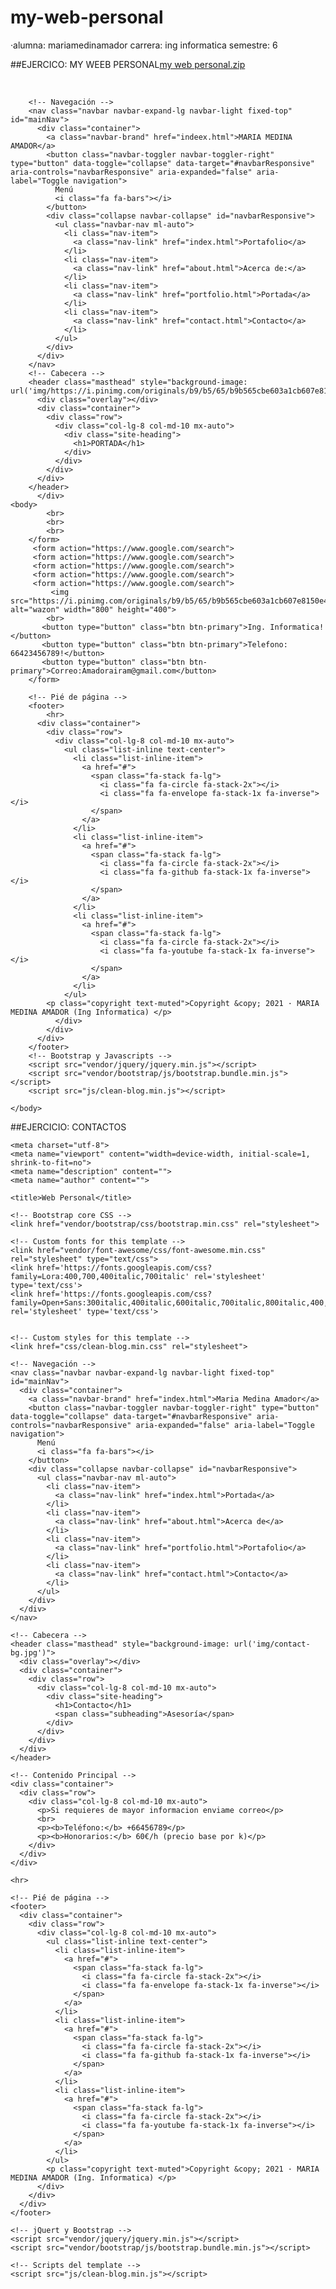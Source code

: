 # my-web-personal
·alumna: mariamedinamador
carrera: ing informatica
semestre: 6 


##EJERCICO: MY WEEB PERSONAL[my web personal.zip](https://github.com/Maria-gitt01/my-web-personal/files/6469290/my.web.personal.zip)

<!DOCTYPE html>
<html lang="en">
    <head>
        <title>MARIA AMADOR</title> 
        <br> 
        <link rel="stylesheet" href="https://maxcdn.bootstrapcdn.com/bootstrap/4.0.0/css/bootstrap.min.css" integrity="sha384-Gn5384xqQ1aoWXA+058RXPxPg6fy4IWvTNh0E263XmFcJlSAwiGgFAW/dAiS6JXm" crossorigin="anonymous"> 
         <link rel="stylesheet" href="estilos.css">
         <form action="file:///C:/xampp/htdocs/my%20web%20personal/contacttt.html">   
      </head>
      <body>

        <!-- Navegación -->
        <nav class="navbar navbar-expand-lg navbar-light fixed-top" id="mainNav">
          <div class="container">
            <a class="navbar-brand" href="indeex.html">MARIA MEDINA AMADOR</a>
            <button class="navbar-toggler navbar-toggler-right" type="button" data-toggle="collapse" data-target="#navbarResponsive" aria-controls="navbarResponsive" aria-expanded="false" aria-label="Toggle navigation">
              Menú
              <i class="fa fa-bars"></i>
            </button>
            <div class="collapse navbar-collapse" id="navbarResponsive">
              <ul class="navbar-nav ml-auto">
                <li class="nav-item">
                  <a class="nav-link" href="index.html">Portafolio</a>
                </li>
                <li class="nav-item">
                  <a class="nav-link" href="about.html">Acerca de:</a>
                </li>
                <li class="nav-item">
                  <a class="nav-link" href="portfolio.html">Portada</a>
                </li>
                <li class="nav-item">
                  <a class="nav-link" href="contact.html">Contacto</a>
                </li>
              </ul>
            </div>
          </div>
        </nav>  
        <!-- Cabecera -->
        <header class="masthead" style="background-image: url('img/https://i.pinimg.com/originals/b9/b5/65/b9b565cbe603a1cb607e8150e47cf1c5.jpg')">
          <div class="overlay"></div>
          <div class="container">
            <div class="row">
              <div class="col-lg-8 col-md-10 mx-auto">
                <div class="site-heading">
                  <h1>PORTADA</h1>
                </div>
              </div>
            </div>
          </div>
        </header>
          </div>
    <body>
            <br>
            <br>
            <br>     
        </form>
         <form action="https://www.google.com/search">
    	 <form action="https://www.google.com/search">
    	 <form action="https://www.google.com/search">
    	 <form action="https://www.google.com/search">
    	 <form action="https://www.google.com/search">
             <img src="https://i.pinimg.com/originals/b9/b5/65/b9b565cbe603a1cb607e8150e47cf1c5.jpg" alt="wazon" width="800" height="400">
            <br>
           <button type="button" class="btn btn-primary">Ing. Informatica!</button>
           <button type="button" class="btn btn-primary">Telefono: 66423456789!</button>
           <button type="button" class="btn btn-primary">Correo:Amadorairam@gmail.com</button>
        </form>

        <!-- Pié de página -->
        <footer>
            <hr>
          <div class="container">
            <div class="row">
              <div class="col-lg-8 col-md-10 mx-auto">
                <ul class="list-inline text-center">
                  <li class="list-inline-item">
                    <a href="#">
                      <span class="fa-stack fa-lg">
                        <i class="fa fa-circle fa-stack-2x"></i>
                        <i class="fa fa-envelope fa-stack-1x fa-inverse"></i>
                      </span>
                    </a>
                  </li>
                  <li class="list-inline-item">
                    <a href="#">
                      <span class="fa-stack fa-lg">
                        <i class="fa fa-circle fa-stack-2x"></i>
                        <i class="fa fa-github fa-stack-1x fa-inverse"></i>
                      </span>
                    </a>
                  </li>
                  <li class="list-inline-item">
                    <a href="#">
                      <span class="fa-stack fa-lg">
                        <i class="fa fa-circle fa-stack-2x"></i>
                        <i class="fa fa-youtube fa-stack-1x fa-inverse"></i>
                      </span>
                    </a>
                  </li>
                </ul>
            <p class="copyright text-muted">Copyright &copy; 2021 · MARIA MEDINA AMADOR (Ing Informatica) </p>
              </div>
            </div>
          </div>
        </footer>
        <!-- Bootstrap y Javascripts -->
        <script src="vendor/jquery/jquery.min.js"></script>
        <script src="vendor/bootstrap/js/bootstrap.bundle.min.js"></script>
        <script src="js/clean-blog.min.js"></script>

    </body>
</html>


##EJERCICIO: CONTACTOS

<!DOCTYPE html>
<html lang="es">

  <head>

    <meta charset="utf-8">
    <meta name="viewport" content="width=device-width, initial-scale=1, shrink-to-fit=no">
    <meta name="description" content="">
    <meta name="author" content="">

    <title>Web Personal</title>

    <!-- Bootstrap core CSS -->
    <link href="vendor/bootstrap/css/bootstrap.min.css" rel="stylesheet">

    <!-- Custom fonts for this template -->
    <link href="vendor/font-awesome/css/font-awesome.min.css" rel="stylesheet" type="text/css">
    <link href='https://fonts.googleapis.com/css?family=Lora:400,700,400italic,700italic' rel='stylesheet' type='text/css'>
    <link href='https://fonts.googleapis.com/css?family=Open+Sans:300italic,400italic,600italic,700italic,800italic,400,300,600,700,800' rel='stylesheet' type='text/css'>


    <!-- Custom styles for this template -->
    <link href="css/clean-blog.min.css" rel="stylesheet">

  </head>

  <body>

    <!-- Navegación -->
    <nav class="navbar navbar-expand-lg navbar-light fixed-top" id="mainNav">
      <div class="container">
        <a class="navbar-brand" href="index.html">Maria Medina Amador</a>
        <button class="navbar-toggler navbar-toggler-right" type="button" data-toggle="collapse" data-target="#navbarResponsive" aria-controls="navbarResponsive" aria-expanded="false" aria-label="Toggle navigation">
          Menú
          <i class="fa fa-bars"></i>
        </button>
        <div class="collapse navbar-collapse" id="navbarResponsive">
          <ul class="navbar-nav ml-auto">
            <li class="nav-item">
              <a class="nav-link" href="index.html">Portada</a>
            </li>
            <li class="nav-item">
              <a class="nav-link" href="about.html">Acerca de</a>
            </li>
            <li class="nav-item">
              <a class="nav-link" href="portfolio.html">Portafolio</a>
            </li>
            <li class="nav-item">
              <a class="nav-link" href="contact.html">Contacto</a>
            </li>
          </ul>
        </div>
      </div>
    </nav>

    <!-- Cabecera -->
    <header class="masthead" style="background-image: url('img/contact-bg.jpg')">
      <div class="overlay"></div>
      <div class="container">
        <div class="row">
          <div class="col-lg-8 col-md-10 mx-auto">
            <div class="site-heading">
              <h1>Contacto</h1>
              <span class="subheading">Asesoría</span>
            </div>
          </div>
        </div>
      </div>
    </header>

    <!-- Contenido Principal -->
    <div class="container">
      <div class="row">
        <div class="col-lg-8 col-md-10 mx-auto">
          <p>Si requieres de mayor informacion enviame correo</p>
          <br>
          <p><b>Teléfono:</b> +66456789</p>
          <p><b>Honorarios:</b> 60€/h (precio base por k)</p>
        </div>
      </div>
    </div>

    <hr>

    <!-- Pié de página -->
    <footer>
      <div class="container">
        <div class="row">
          <div class="col-lg-8 col-md-10 mx-auto">
            <ul class="list-inline text-center">
              <li class="list-inline-item">
                <a href="#">
                  <span class="fa-stack fa-lg">
                    <i class="fa fa-circle fa-stack-2x"></i>
                    <i class="fa fa-envelope fa-stack-1x fa-inverse"></i>
                  </span>
                </a>
              </li>
              <li class="list-inline-item">
                <a href="#">
                  <span class="fa-stack fa-lg">
                    <i class="fa fa-circle fa-stack-2x"></i>
                    <i class="fa fa-github fa-stack-1x fa-inverse"></i>
                  </span>
                </a>
              </li>
              <li class="list-inline-item">
                <a href="#">
                  <span class="fa-stack fa-lg">
                    <i class="fa fa-circle fa-stack-2x"></i>
                    <i class="fa fa-youtube fa-stack-1x fa-inverse"></i>
                  </span>
                </a>
              </li>
            </ul>
            <p class="copyright text-muted">Copyright &copy; 2021 · MARIA MEDINA AMADOR (Ing. Informatica) </p>
          </div>
        </div>
      </div>
    </footer>

    <!-- jQuert y Bootstrap -->
    <script src="vendor/jquery/jquery.min.js"></script>
    <script src="vendor/bootstrap/js/bootstrap.bundle.min.js"></script>

    <!-- Scripts del template -->
    <script src="js/clean-blog.min.js"></script>

  </body>

</html>


